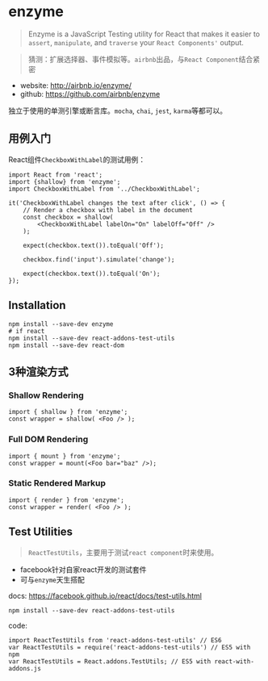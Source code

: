 # enzyme

> Enzyme is a JavaScript Testing utility for React that makes it easier to `assert`, `manipulate`, and `traverse` your `React Components'` output.

> 猜测：扩展选择器、事件模拟等。`airbnb`出品，与`React Component`结合紧密


* website: <http://airbnb.io/enzyme/>
* github: <https://github.com/airbnb/enzyme>


独立于使用的单测引擎或断言库。`mocha`, `chai`, `jest`, `karma`等都可以。


## 用例入门

React组件`CheckboxWithLabel`的测试用例：

	import React from 'react';
	import {shallow} from 'enzyme';
	import CheckboxWithLabel from '../CheckboxWithLabel';

	it('CheckboxWithLabel changes the text after click', () => {
		// Render a checkbox with label in the document
		const checkbox = shallow(
			<CheckboxWithLabel labelOn="On" labelOff="Off" />
		);

		expect(checkbox.text()).toEqual('Off');

		checkbox.find('input').simulate('change');

		expect(checkbox.text()).toEqual('On');
	});




## Installation

	npm install --save-dev enzyme
	# if react
	npm install --save-dev react-addons-test-utils
	npm install --save-dev react-dom



## 3种渲染方式

### Shallow Rendering

	import { shallow } from 'enzyme';
	const wrapper = shallow( <Foo /> );

### Full DOM Rendering

	import { mount } from 'enzyme';
	const wrapper = mount(<Foo bar="baz" />);

### Static Rendered Markup
	import { render } from 'enzyme';
	const wrapper = render( <Foo /> );




## Test Utilities

> `ReactTestUtils`，主要用于测试`react component`时来使用。

* facebook针对自家react开发的测试套件
* 可与`enzyme`天生搭配

docs: <https://facebook.github.io/react/docs/test-utils.html>

	npm install --save-dev react-addons-test-utils

code: 

    import ReactTestUtils from 'react-addons-test-utils' // ES6
    var ReactTestUtils = require('react-addons-test-utils') // ES5 with npm
    var ReactTestUtils = React.addons.TestUtils; // ES5 with react-with-addons.js




